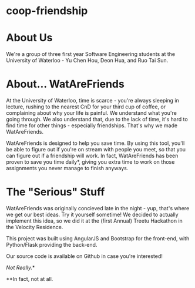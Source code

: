 coop-friendship
===============
About Us
======
We're a group of three first year Software Engineering students at the University of Waterloo - Yu Chen Hou, Deon Hua, and Ruo Tai Sun.

About... WatAreFriends
======
At the University of Waterloo, time is scarce - you're always sleeping in lecture, rushing to the nearest CnD for your third cup of coffee, or complaining about why your life is painful. We understand what you're going through. We also understand that, due to the lack of time, it's hard to find time for other things - especially friendships. That's why we made WatAreFriends.

WatAreFriends is designed to help you save time. By using this tool, you'll be able to figure out if you're on stream with people you meet, so that you can figure out if a friendship will work. In fact, WatAreFriends has been proven to save you time daily*, giving you extra time to work on those assignments you never manage to finish anyways.

The "Serious" Stuff
======
WatAreFriends was originally concieved late in the night - yup, that's where we get our best ideas. Try it yourself sometime! We decided to actually implement this idea, so we did it at the (first Annual) Treetu Hackathon in the Velocity Residence.

This project was built using AngularJS and Bootstrap for the front-end, with Python/Flask providing the back-end.

Our source code is available on Github in case you're interested!


*Not Really.**

**In fact, not at all.
